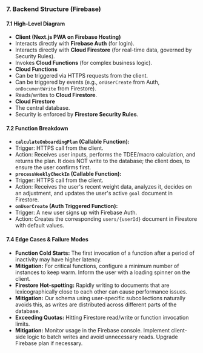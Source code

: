 ### 7. Backend Structure (Firebase)

#### 7.1 High-Level Diagram

 * **Client (Next.js PWA on Firebase Hosting)**
 * Interacts directly with **Firebase Auth** (for login).
 * Interacts directly with **Cloud Firestore** (for real-time data, governed by Security Rules).
 * Invokes **Cloud Functions** (for complex business logic).
 * **Cloud Functions**
 * Can be triggered via HTTPS requests from the client.
 * Can be triggered by events (e.g., `onUserCreate` from Auth, `onDocumentWrite` from Firestore).
 * Reads/writes to **Cloud Firestore**.
 * **Cloud Firestore**
 * The central database.
 * Security is enforced by **Firestore Security Rules**.

#### 7.2 Function Breakdown

 * **`calculateOnboardingPlan` (Callable Function):**
 * Trigger: HTTPS call from the client.
 * Action: Receives user inputs, performs the TDEE/macro calculation, and returns the plan. It does NOT write to the database; the client does, to ensure the user confirms first.
 * **`processWeeklyCheckIn` (Callable Function):**
 * Trigger: HTTPS call from the client.
 * Action: Receives the user's recent weight data, analyzes it, decides on an adjustment, and updates the user's active `goal` document in Firestore.
 * **`onUserCreate` (Auth Triggered Function):**
 * Trigger: A new user signs up with Firebase Auth.
 * Action: Creates the corresponding `users/{userId}` document in Firestore with default values.

#### 7.4 Edge Cases & Failure Modes

 * **Function Cold Starts:** The first invocation of a function after a period of inactivity may have higher latency.
 * **Mitigation:** For critical functions, configure a minimum number of instances to keep warm. Inform the user with a loading spinner on the client.
 * **Firestore Hot-spotting:** Rapidly writing to documents that are lexicographically close to each other can cause performance issues.
 * **Mitigation:** Our schema using user-specific subcollections naturally avoids this, as writes are distributed across different parts of the database.
 * **Exceeding Quotas:** Hitting Firestore read/write or function invocation limits.
 * **Mitigation:** Monitor usage in the Firebase console. Implement client-side logic to batch writes and avoid unnecessary reads. Upgrade Firebase plan if necessary.